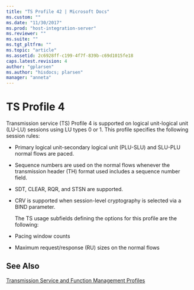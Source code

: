 ```yaml
---
title: "TS Profile 42 | Microsoft Docs"
ms.custom: ""
ms.date: "11/30/2017"
ms.prod: "host-integration-server"
ms.reviewer: ""
ms.suite: ""
ms.tgt_pltfrm: ""
ms.topic: "article"
ms.assetid: 2c6928ff-c199-4f7f-839b-c69d1015fe18
caps.latest.revision: 4
author: "gplarsen"
ms.author: "hisdocs; plarsen"
manager: "anneta"
---
```

# TS Profile 4
Transmission service (TS) Profile 4 is supported on logical unit-logical unit (LU-LU) sessions using LU types 0 or 1. This profile specifies the following session rules:  
  
- Primary logical unit-secondary logical unit (PLU-SLU) and SLU-PLU normal flows are paced.  
  
- Sequence numbers are used on the normal flows whenever the transmission header (TH) format used includes a sequence number field.  
  
- SDT, CLEAR, RQR, and STSN are supported.  
  
- CRV is supported when session-level cryptography is selected via a BIND parameter.  
  
  The TS usage subfields defining the options for this profile are the following:  
  
- Pacing window counts  
  
- Maximum request/response (RU) sizes on the normal flows  
  
## See Also  
 [Transmission Service and Function Management Profiles](../core/transmission-service-and-function-management-profiles1.md)